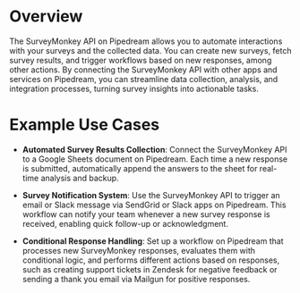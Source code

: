 # Overview

The SurveyMonkey API on Pipedream allows you to automate interactions with your surveys and the collected data. You can create new surveys, fetch survey results, and trigger workflows based on new responses, among other actions. By connecting the SurveyMonkey API with other apps and services on Pipedream, you can streamline data collection, analysis, and integration processes, turning survey insights into actionable tasks.

# Example Use Cases

- **Automated Survey Results Collection**: Connect the SurveyMonkey API to a Google Sheets document on Pipedream. Each time a new response is submitted, automatically append the answers to the sheet for real-time analysis and backup.

- **Survey Notification System**: Use the SurveyMonkey API to trigger an email or Slack message via SendGrid or Slack apps on Pipedream. This workflow can notify your team whenever a new survey response is received, enabling quick follow-up or acknowledgment.

- **Conditional Response Handling**: Set up a workflow on Pipedream that processes new SurveyMonkey responses, evaluates them with conditional logic, and performs different actions based on responses, such as creating support tickets in Zendesk for negative feedback or sending a thank you email via Mailgun for positive responses.
